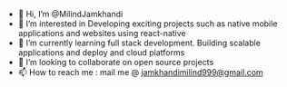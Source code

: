 - 👋 Hi, I’m @MilindJamkhandi
- 👀 I’m interested in Developing exciting projects such as native mobile applications and websites using react-native
- 🌱 I’m currently learning full stack development. Building scalable applications and deploy and cloud platforms
- 💞️ I’m looking to collaborate on open source projects
- 📫 How to reach me : mail me @ jamkhandimilind999@gmail.com

<!---
MilindJamkhandi/MilindJamkhandi is a ✨ special ✨ repository because its `README.md` (this file) appears on your GitHub profile.
You can click the Preview link to take a look at your changes.
--->
